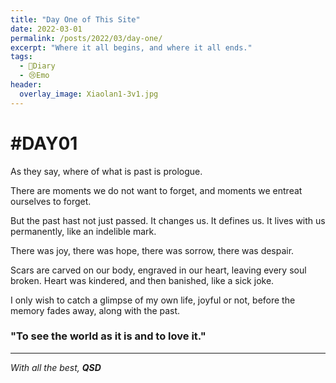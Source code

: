 ```yaml
---
title: "Day One of This Site"
date: 2022-03-01
permalink: /posts/2022/03/day-one/
excerpt: "Where it all begins, and where it all ends."
tags:
  - 📘Diary
  - 😢Emo
header:
  overlay_image: Xiaolan1-3v1.jpg
---
```


# #DAY01

As they say, where of what is past is prologue.


There are moments we do not want to forget, and moments we entreat ourselves to forget. 

But the past hast not just passed. It changes us. It defines us. It lives with us permanently, like an indelible mark. 

There was joy, there was hope, there was sorrow, there was despair. 

Scars are carved on our body, engraved in our heart, leaving every soul broken. Heart was kindered, and then banished, like a sick joke.

I only wish to catch a glimpse of my own life, joyful or not, before the memory fades away, along with the past.

### "To see the world as it is and to love it."



---
*With all the best,*
***QSD***